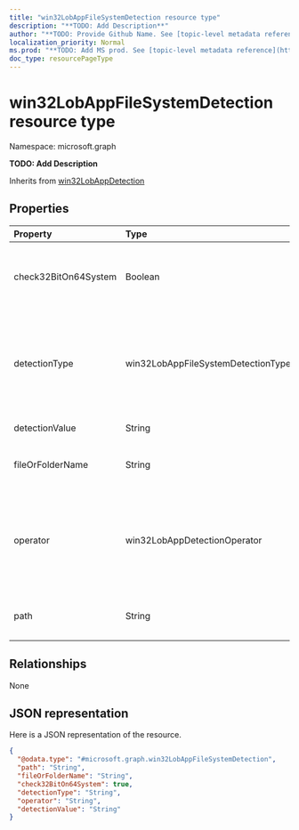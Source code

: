 ```yaml
---
title: "win32LobAppFileSystemDetection resource type"
description: "**TODO: Add Description**"
author: "**TODO: Provide Github Name. See [topic-level metadata reference](https://msgo.azurewebsites.net/add/document/guidelines/metadata.html#topic-level-metadata)**"
localization_priority: Normal
ms.prod: "**TODO: Add MS prod. See [topic-level metadata reference](https://msgo.azurewebsites.net/add/document/guidelines/metadata.html#topic-level-metadata)**"
doc_type: resourcePageType
---
```


# win32LobAppFileSystemDetection resource type


Namespace: microsoft.graph

**TODO: Add Description**


Inherits from [win32LobAppDetection](../resources/win32lobappdetection.md)

## Properties
|Property|Type|Description|
|:---|:---|:---|
|check32BitOn64System|Boolean|A value indicating whether this file or folder is for checking 32-bit app on 64-bit system|
|detectionType|win32LobAppFileSystemDetectionType|The file system detection type. Possible values are: `notConfigured`, `exists`, `modifiedDate`, `createdDate`, `version`, `sizeInMB`, `doesNotExist`.|
|detectionValue|String|The file or folder detection value|
|fileOrFolderName|String|The file or folder name to detect Win32 Line of Business (LoB) app|
|operator|win32LobAppDetectionOperator|The operator for file or folder detection. Possible values are: `notConfigured`, `equal`, `notEqual`, `greaterThan`, `greaterThanOrEqual`, `lessThan`, `lessThanOrEqual`.|
|path|String|The file or folder path to detect Win32 Line of Business (LoB) app|

## Relationships
None

## JSON representation
Here is a JSON representation of the resource.
<!-- {
  "blockType": "resource",
  "@odata.type": "microsoft.graph.win32LobAppFileSystemDetection"
}
-->
``` json
{
  "@odata.type": "#microsoft.graph.win32LobAppFileSystemDetection",
  "path": "String",
  "fileOrFolderName": "String",
  "check32BitOn64System": true,
  "detectionType": "String",
  "operator": "String",
  "detectionValue": "String"
}
```

